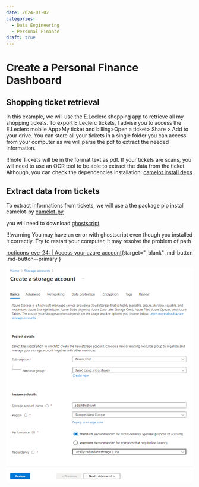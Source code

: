 ```yaml
---
date: 2024-01-02 
categories:
  - Data Engineering
  - Personal Finance
draft: true
---
```


# Create a Personal Finance Dashboard

## Shopping ticket retrieval

In this example, we will use the E.Leclerc shopping app to retrieve all my shopping tickets. To export E.Leclerc tickets, I advise you to access the E.Leclerc mobile App>My ticket and billing>Open a ticket> Share > Add to your drive. You can store all your tickets in a single folder you can access from your computer as we will parse the pdf to extract the needed information.

!!!note
    Tickets will be in the format text as pdf. If your tickets are scans, you will need to use an OCR tool to be able to extract the data from the ticket. Although, you can check the dependencies installation: [camelot install deps](https://camelot-py.readthedocs.io/en/master/user/install-deps.html)

## Extract data from tickets

To extract informations from tickets, we will use a the package pip install camelot-py [camelot-py](https://camelot-py.readthedocs.io/en/master/user/advanced.html#visual-debugging)

you will need to download [ghostscript](https://ghostscript.com/releases/gsdnld.html)

!!!warning
  You may have an error with ghostscript even though you installed it correctly. Try to restart your computer, it may resolve the problem of path

[:octicons-eye-24: | Access your azure account](https://portal.azure.com/#home){:target="_blank" .md-button .md-button--primary }

<!-- more -->

![image](../../assets/images/azure_create_account_storage.png)


```
